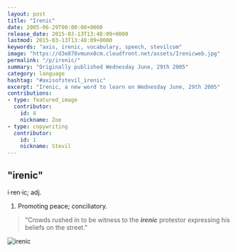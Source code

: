 ```yaml
---
layout: post
title: "Irenic"
date: 2005-06-29T00:00:00+0000
release_date: 2015-03-13T13:48:09+0000
lastmod: 2015-03-13T13:48:09+0000
keywords: "axis, irenic, vocabulary, speech, stevilcom"
image: "https://d3e878vmunx8cm.cloudfront.net/assets/Irenicweb.jpg"
permalink: "/p/irenic/"
summary: "Originally published Wednesday June, 29th 2005"
category: language
hashtag: "#axisofstevil_irenic"
excerpt: "Irenic, a new word to learn on Wednesday June, 29th 2005"
contributions:
- type: featured_image
  contributor:
    id: 4
    nickname: Zoe
- type: copywriting
  contributor:
    id: 1
    nickname: Stevil
---
```


[id_1]: https://d3e878vmunx8cm.cloudfront.net/assets/Irenicweb.jpg "irenic"

## "irenic" ##

i·ren·ic; adj.

1. Promoting peace; conciliatory.
 
> "Crowds rushed in to be witness to the ***irenic*** protestor expressing his beliefs on the street."

![irenic][id_1]
